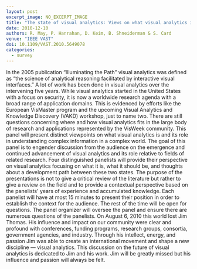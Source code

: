 ```yaml
---
layout: post
excerpt_image: NO_EXCERPT_IMAGE
title: "The state of visual analytics: Views on what visual analytics is and where it is going"
date: 2010-12-10
authors: R. May, P. Hanrahan, D. Keim, B. Shneiderman & S. Card
venue: "IEEE VAST"
doi: 10.1109/VAST.2010.5649078
categories:
  - survey
---
```

In the 2005 publication “Illuminating the Path” visual analytics was defined as “the science of analytical reasoning facilitated by interactive visual interfaces.” A lot of work has been done in visual analytics over the intervening five years. While visual analytics started in the United States with a focus on security, it is now a worldwide research agenda with a broad range of application domains. This is evidenced by efforts like the European VisMaster program and the upcoming Visual Analytics and Knowledge Discovery (VAKD) workshop, just to name two. There are still questions concerning where and how visual analytics fits in the large body of research and applications represented by the VisWeek community. This panel will present distinct viewpoints on what visual analytics is and its role in understanding complex information in a complex world. The goal of this panel is to engender discussion from the audience on the emergence and continued advancement of visual analytics and its role relative to fields of related research. Four distinguished panelists will provide their perspective on visual analytics focusing on what it is, what it should be, and thoughts about a development path between these two states. The purpose of the presentations is not to give a critical review of the literature but rather to give a review on the field and to provide a contextual perspective based on the panelists' years of experience and accumulated knowledge. Each panelist will have at most 15 minutes to present their position in order to establish the context for the audience. The rest of the time will be open for questions. The panel organizer will oversee the panel and ensure there are numerous questions of the panelists. On August 6, 2010 this world lost Jim Thomas. His influence and impact on our community were clear and profound with conferences, funding programs, research groups, consortia, government agencies, and industry. Through his intellect, energy, and passion Jim was able to create an international movement and shape a new discipline — visual analytics. This discussion on the future of visual analytics is dedicated to Jim and his work. Jim will be greatly missed but his influence and passion will always be felt.
